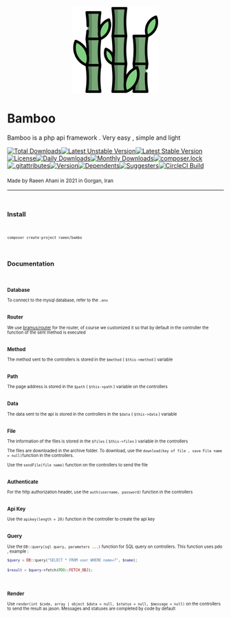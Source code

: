 <center>
<img src="icon.ico" width="200">
</center>

<h1>Bamboo</h1>
Bamboo is a php api framework . Very easy , simple and light

[![Total Downloads](https://poser.pugx.org/raeen/bambo/downloads)](//packagist.org/packages/raeen/bambo)[![Latest Unstable Version](https://poser.pugx.org/raeen/bambo/v/unstable)](//packagist.org/packages/raeen/bambo)[![Latest Stable Version](https://poser.pugx.org/raeen/bambo/v)](//packagist.org/packages/raeen/bambo)[![License](https://poser.pugx.org/raeen/bambo/license)](//packagist.org/packages/raeen/bambo)[![Daily Downloads](https://poser.pugx.org/raeen/bambo/d/daily)](//packagist.org/packages/raeen/bambo)[![Monthly Downloads](https://poser.pugx.org/raeen/bambo/d/monthly)](//packagist.org/packages/raeen/bambo)[![composer.lock](https://poser.pugx.org/raeen/bambo/composerlock)](//packagist.org/packages/raeen/bambo)[![.gitattributes](https://poser.pugx.org/raeen/bambo/gitattributes)](//packagist.org/packages/raeen/bambo)[![Version](https://poser.pugx.org/raeen/bambo/version)](//packagist.org/packages/raeen/bambo)[![Dependents](https://poser.pugx.org/raeen/bambo/dependents)](//packagist.org/packages/raeen/bambo)[![Suggesters](https://poser.pugx.org/raeen/bambo/suggesters)](//packagist.org/packages/raeen/bambo)[![CircleCI Build](https://poser.pugx.org/raeen/bambo/circleci)](//packagist.org/packages/raeen/bambo)
<br><br>
<small>Made by Raeen Ahani in 2021 in Gorgan, Iran<small>

****
<br>

<h2>Install</h2>

<br>

```shell
composer create-project raeen/bambo
```
<br>

<h2>Documentation</h2>

<br>

<h3>Database</h3>

To connect to the mysql database, refer to the ``.env``
<br><br>
<h3>Router</h3>

We use <a href="https://github.com/bramus/router">bramus/router</a> for the router, of course we customized it so that by default in the controller the function of the sent method is executed
<br><br>
<h3>Method</h3>

The method sent to the controllers is stored in the ``$method`` ( ``$this->method`` ) variable
<br><br>
<h3>Path</h3>

The page address is stored in the ``$path`` ( ``$this->path`` ) variable on the controllers
<br><br>
<h3>Data</h3>

The data sent to the api is stored in the controllers in the ``$data``  ( ``$this->data`` ) variable
<br><br>
<h3>File</h3>

The information of the files is stored in the ``$files`` ( ``$this->files`` ) variable in the controllers
<br><br>
The files are downloaded in the archive folder. To download, use the ``download(key of file , save File name = null)``function in the controllers.
<br><br>
Use the ``sendFile(file name)`` function on the controllers to send the file
<br><br>
<h3>Authenticate</h3>

For the http authorization header, use the ``auth(username, password)`` function in the controllers
<br><br>
<h3>Api Key</h3>

Use the ``apikey(length = 20)`` function in the controller to create the api key
<br><br>
<h3>Query</h3>

Use the  ``DB::query(sql query, parameters ...)``  function for SQL query on controllers. This function uses pdo
, example : 
```php
$query = DB::query("SELECT * FROM user WHERE name=?", $name);

$result = $query->fetch(PDO::FETCH_OBJ);
```
<br>
<h3>Render</h3>

Use  ``render(int $code, array | object $data = null, $status = null, $message = null)`` on the controllers to send the result as jason. Messages and statuses are completed by code by default
